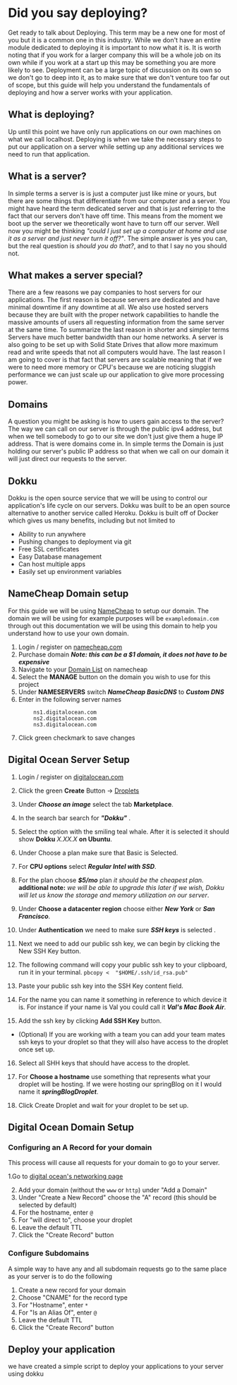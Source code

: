 # Did you say deploying?
Get ready to talk about Deploying. This term may be a new one for most of you but it is a common one in this industry. While we don't have an entire module dedicated to deploying it is important to now what it is. It is worth noting that if you work for a larger company this will be a whole job on its own while if you work at a start up this may be something you are more likely to see. Deployment can be a large topic of discussion on its own so we don't go to deep into it, as to make sure that we don't venture too far out of scope, but this guide will help you understand the fundamentals of deploying and how a server works with your application.

## What is deploying?
Up until this point we have only run applications on our own machines on what we call localhost. Deploying is when we take the necessary steps to put our application on a server while setting up any additional services we need to run that application.

## What is a server?
In simple terms a server is is just a computer just like mine or yours, but there are some things that differentiate from our computer and a server. You might have heard the term dedicated server and that is just referring to the fact that our servers don't have off time. This means from the moment we boot up the server we theoretically wont have to turn off our server. Well now you might be thinking  *"could I just set up a computer at home and use it as a server and just never turn it off?"*. The simple answer is yes you can, but the real question is *should you do that?*, and to that I say no you should not.

## What makes a server special?
There are a few reasons we pay companies to host servers for our applications. The first reason is because servers are dedicated and have minimal downtime if any downtime at all. We also use hosted servers because they are built with the proper network capabilities to handle the massive amounts of users all requesting information from the same server at the same time. To summarize the last reason in shorter and simpler terms Servers have much better bandwidth than our home networks. A server is also going to be set up with Solid State Drives that allow more maximum read and write speeds that not all computers would have. The last reason I am going to cover is that fact that servers are scalable meaning that if we were to need more memory or CPU's because we are noticing sluggish performance we can just scale up our application to give more processing power.

## Domains
A question you might be asking is how to users gain access to the server? The way we can call on our server is through the public ipv4 address, but when we tell somebody to go to our site we don't just give them a huge IP address. That is were domains come in. In simple terms the Domain is just holding our server's public IP address so that when we call on our domain it will just direct our requests to the server.

## Dokku
Dokku is the open source service that we will be using to control our application's life cycle on our servers. Dokku was built to be an open source alternative to another service called Heroku. Dokku is built off of Docker which gives us many benefits, including but not limited to
- Ability to run anywhere
- Pushing changes to deployment via git
- Free SSL certificates
- Easy Database management
- Can host multiple apps
- Easily set up environment variables

## NameCheap Domain setup
For this guide we will be using [NameCheap](https://www.namecheap.com/) to setup our domain. The domain we will be using for example purposes will be `exampledomain.com` through out this documentation we will be using this domain to help you understand how to use your own domain.

1. Login / register on [namecheap.com](https://www.namecheap.com/)
2. Purchase domain ***Note: this can be a $1 domain, it does not have to be expensive***
3. Navigate to your [Domain List](https://ap.www.namecheap.com/domains/list/) on namecheap
4. Select the **MANAGE** button on the domain you wish to use for this project
5. Under **NAMESERVERS** switch ***NameCheap BasicDNS*** to ***Custom DNS***
6. Enter in the following server names

```
        ns1.digitalocean.com
        ns2.digitalocean.com
        ns3.digitalocean.com
```
7. Click green checkmark to save changes
## Digital Ocean Server Setup
1. Login / register on [digitalocean.com](https://cloud.digitalocean.com/)

3. Click the green **Create** Button -> [Droplets](https://cloud.digitalocean.com/droplets/new)
4. Under ***Choose an image*** select the tab **Marketplace**.
5. In the search bar search for ***"Dokku"*** .
6. Select the option with the smiling teal whale. After it is selected it should show **Dokku** *X.XX.X* **on Ubuntu**.
7. Under Choose a plan make sure that Basic is Selected.
8. For **CPU options** select ***Regular Intel with SSD***.
9. For the plan choose ***$5/mo*** plan *it should be the cheapest plan*.
   **additional note:** *we will be able to upgrade this later if we wish, Dokku will let us know the storage and memory utilization on our server*.
9. Under **Choose a datacenter region** choose either ***New York*** or ***San Francisco***.
10. Under **Authentication** we need to make sure ***SSH keys*** is selected .
11. Next we need to add our public ssh key, we can begin by clicking the New SSH Key button.
12. The following command will copy your public ssh key to your clipboard, run it in your terminal.
    ``
    pbcopy <  "$HOME/.ssh/id_rsa.pub"
    ``
13. Paste your public ssh key into the SSH Key content field.
14. For the name you can name it something in reference to which device it is. For instance if your name is Val you could call it ***Val's Mac Book Air***.
15. Add the ssh key by clicking **Add SSH Key** button.
- (Optional) If you are working with a team you can add your team mates ssh keys to your droplet so that they will also have access to the droplet once set up.
16. Select all SHH keys that should have access to the droplet.

18. For **Choose a hostname** use something that represents what your droplet will be hosting. If we were hosting our springBlog on it I would name it ***springBlogDroplet***.
19. Click Create Droplet and wait for your droplet to be set up.
## Digital Ocean Domain Setup
### Configuring an A Record for your domain

This process will cause all requests for your domain to go to your server.

1.Go to [digital ocean's networking page](https://cloud.digitalocean.com/networking)

2. Add your domain (without the `www` or `http`) under "Add a Domain"
3. Under "Create a New Record" choose the "A" record (this should be selected by
   default)
4. For the hostname, enter `@`
5. For "will direct to", choose your droplet
6. Leave the default TTL
7. Click the "Create Record" button
### Configure Subdomains
A simple way to have any and all subdomain requests go to the same place as your
server is to do the following
1. Create a new record for your domain
2. Choose "CNAME" for the record type
3. For "Hostname", enter `*`
4. For "Is an Alias Of", enter `@`
5. Leave the default TTL
6. Click the "Create Record" button
## Deploy your application

we have created a simple script to deploy your applications to your server using dokku